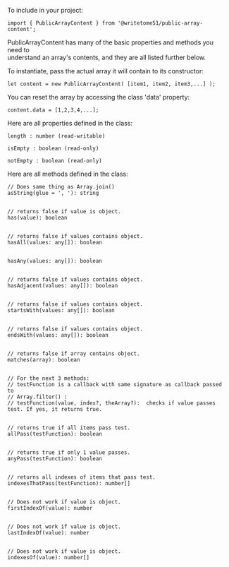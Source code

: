 To include in your project:

    import { PublicArrayContent } from '@writetome51/public-array-content';


PublicArrayContent has many of the basic properties and methods you need to   
understand an array's contents, and they are all listed further below.

To instantiate, pass the actual array it will contain to its constructor:

    let content = new PublicArrayContent( [item1, item2, item3,...] );

You can reset the array by accessing the class 'data' property:

    content.data = [1,2,3,4,...];

Here are all properties defined in the class:
	
    length : number (read-writable)

	isEmpty : boolean (read-only)

	notEmpty : boolean (read-only)


Here are all methods defined in the class:

	// Does same thing as Array.join()
	asString(glue = ', '): string


	// returns false if value is object.
	has(value): boolean
	

	// returns false if values contains object.
	hasAll(values: any[]): boolean
	

	hasAny(values: any[]): boolean


	// returns false if values contains object.
	hasAdjacent(values: any[]): boolean


  	// returns false if values contains object.
	startsWith(values: any[]): boolean


 	// returns false if values contains object.
	endsWith(values: any[]): boolean


	// returns false if array contains object.
	matches(array): boolean


	// For the next 3 methods:
	// testFunction is a callback with same signature as callback passed to
	// Array.filter() :
	// testFunction(value, index?, theArray?):  checks if value passes test. If yes, it returns true.


  	// returns true if all items pass test.
	allPass(testFunction): boolean


	// returns true if only 1 value passes.
	anyPass(testFunction): boolean


	// returns all indexes of items that pass test.
	indexesThatPass(testFunction): number[]


	// Does not work if value is object.
	firstIndexOf(value): number


	// Does not work if value is object.
	lastIndexOf(value): number


	// Does not work if value is object.
	indexesOf(value): number[]

